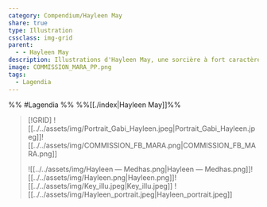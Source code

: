 ```yaml
---
category: Compendium/Hayleen May
share: true
type: Illustration
cssclass: img-grid
parent:
  - - Hayleen May
description: Illustrations d'Hayleen May, une sorcière à fort caractère !
image: COMMISSION_MARA_PP.png
tags:
  - Lagendia
---
```



%% #Lagendia %%
%%[[./index|Hayleen May]]%%

> [!GRID]
>![[../../assets/img/Portrait_Gabi_Hayleen.jpeg|Portrait_Gabi_Hayleen.jpeg]]![[../../assets/img/COMMISSION_FB_MARA.png|COMMISSION_FB_MARA.png]]
>
>![[../../assets/img/Hayleen — Medhas.png|Hayleen — Medhas.png]]![[../../assets/img/Hayleen.png|Hayleen.png]]![[../../assets/img/Key_illu.jpeg|Key_illu.jpeg]] ![[../../assets/img/Hayleen_portrait.jpeg|Hayleen_portrait.jpeg]]
